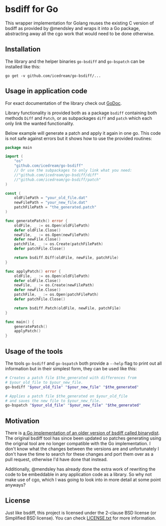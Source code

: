 # bsdiff for Go

This wrapper implementation for Golang reuses the existing
C version of bsdiff as provided by @mendsley and wraps it
into a Go package, abstracting away all the cgo work that
would need to be done otherwise.

## Installation

The library and the helper binaries `go-bsdiff` and `go-bspatch` can be installed like this:

    go get -v github.com/icedream/go-bsdiff/...

## Usage in application code

For exact documentation of the library check out [GoDoc](https://godoc.org/github.com/icedream/go-bsdiff).

Library functionality is provided both as a package `bsdiff` containing both
methods `Diff` and `Patch`, or as subpackages `diff` and `patch` which each
only link the wanted functionality.

Below example will generate a patch and apply it again in one go. This code
is not safe against errors but it shows how to use the provided routines:

```go
package main

import (
    "os"
    "github.com/icedream/go-bsdiff"
    // Or use the subpackages to only link what you need:
    //"github.com/icedream/go-bsdiff/diff"
    //"github.com/icedream/go-bsdiff/patch"
)

const (
    oldFilePath = "your_old_file.dat"
    newFilePath = "your_new_file.dat"
    patchFilePath = "the_generated.patch"
)

func generatePatch() error {
    oldFile, _ := os.Open(oldFilePath)
    defer oldFile.Close()
    newFile, _ := os.Open(newFilePath)
    defer newFile.Close()
    patchFile, _ := os.Create(patchFilePath)
    defer patchFile.Close()

    return bsdiff.Diff(oldFile, newFile, patchFile)
}

func applyPatch() error {
    oldFile, _ := os.Open(oldFilePath)
    defer oldFile.Close()
    newFile, _ := os.Create(newFilePath)
    defer newFile.Close()
    patchFile, _ := os.Open(patchFilePath)
    defer patchFile.Close()

    return bsdiff.Patch(oldFile, newFile, patchFile)
}

func main() {
    generatePatch()
    applyPatch()
}
```

## Usage of the tools

The tools `go-bsdiff` and `go-bspatch` both provide a `--help` flag to print
out all information but in their simplest form, they can be used like this:

```sh
# Creates a patch file $the_generated with differences from
# $your_old_file to $your_new_file.
go-bsdiff "$your_old_file" "$your_new_file" "$the_generated"

# Applies a patch file $the_generated on $your_old_file
# and saves the new file to $your_new_file.
go-bspatch "$your_old_file" "$your_new_file" "$the_generated"
```

## Motivation

There is [a Go implementation of an older version of bsdiff called binarydist](https://github.com/kr/binarydist). The original bsdiff tool has since been updated so patches generating using the original tool are no longer compatible with the Go implementation. I don't know what the changes between the versions are and unfortunately I don't have the time to search for these changes and port them over as a pull request, otherwise I'd have done that instead.

Additionally, @mendsley has already done the extra work of rewriting the code to be embeddable in any application code as a library. So why not make use of cgo, which I was going to look into in more detail at some point anyways?

## License

Just like bsdiff, this project is licensed under the 2-clause BSD license (or Simplified BSD license). You can check [LICENSE.txt](LICENSE.txt) for more information.
